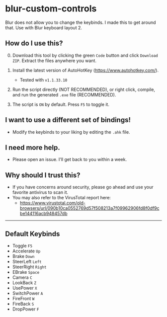 # blur-custom-controls
Blur does not allow you to change the keybinds. I made this to get around that.
Use with Blur keyboard layout 2.

## How do I use this?
0. Download this tool by clicking the green `Code` button and click `Download ZIP`. Extract the files anywhere you want.

1. Install the latest version of AutoHotKey (https://www.autohotkey.com/).
    * Tested with `v1.1.33.10`

2. Run the script directly (NOT RECOMMENDED), or right click, compile, and run the generated `.exe` file (RECOMMENDED).

3. The script is `ON` by default. Press `F5` to toggle it.

## I want to use a different set of bindings!
* Modify the keybinds to your liking by editing the `.ahk` file.

## I need more help.
* Please open an issue. I'll get back to you within a week.

## Why should I trust this?
* If you have concerns around security, please go ahead and use your favorite antivirus to scan it.
* You may also refer to the VirusTotal report here: 
    * https://www.virustotal.com/old-browsers/url/090b10ca0552769d57f508213a7f09962906fd8f0df9cbe144116acb948457db

---

## Default Keybinds

* Toggle `F5`
* Accelerate `Up`
* Brake `Down`
* SteerLeft `Left`
* SteerRight `Right`
* EBrake `Space`
* Camera `C`
* LookBack `Z`
* UsePower `X`
* SwitchPower `A`
* FireFront `W`
* FireBack `S`
* DropPower `F`
